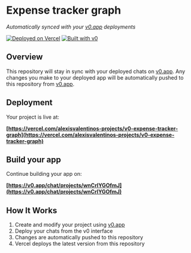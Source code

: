 # Expense tracker graph

*Automatically synced with your [v0.app](https://v0.app) deployments*

[![Deployed on Vercel](https://img.shields.io/badge/Deployed%20on-Vercel-black?style=for-the-badge&logo=vercel)](https://vercel.com/alexisvalentinos-projects/v0-expense-tracker-graph)
[![Built with v0](https://img.shields.io/badge/Built%20with-v0.app-black?style=for-the-badge)](https://v0.app/chat/projects/wnCrlYGOfmJ)

## Overview

This repository will stay in sync with your deployed chats on [v0.app](https://v0.app).
Any changes you make to your deployed app will be automatically pushed to this repository from [v0.app](https://v0.app).

## Deployment

Your project is live at:

**[https://vercel.com/alexisvalentinos-projects/v0-expense-tracker-graph](https://vercel.com/alexisvalentinos-projects/v0-expense-tracker-graph)**

## Build your app

Continue building your app on:

**[https://v0.app/chat/projects/wnCrlYGOfmJ](https://v0.app/chat/projects/wnCrlYGOfmJ)**

## How It Works

1. Create and modify your project using [v0.app](https://v0.app)
2. Deploy your chats from the v0 interface
3. Changes are automatically pushed to this repository
4. Vercel deploys the latest version from this repository